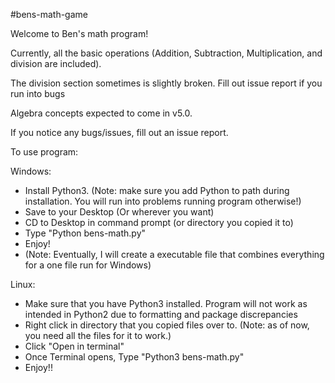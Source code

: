 #bens-math-game

Welcome to Ben's math program!

Currently, all the basic operations (Addition, Subtraction, Multiplication, and division are included).

The division section sometimes is slightly broken. Fill out issue report if you run into bugs

Algebra concepts expected to come in v5.0.

If you notice any bugs/issues, fill out an issue report.


To use program:

Windows:
- Install Python3. (Note: make sure you add Python to path during installation. You will run into problems running program otherwise!)
- Save to your Desktop (Or wherever you want)
- CD to Desktop in command prompt (or directory you copied it to)
- Type "Python bens-math.py"
- Enjoy!
- (Note: Eventually, I will create a executable file that combines everything for a one file run for Windows)


Linux:
- Make sure that you have Python3 installed. Program will not work as intended in Python2 due to formatting and package discrepancies
- Right click in directory that you copied files over to. (Note: as of now, you need all the files for it to work.)
- Click "Open in terminal"
- Once Terminal opens, Type "Python3 bens-math.py"
- Enjoy!!

